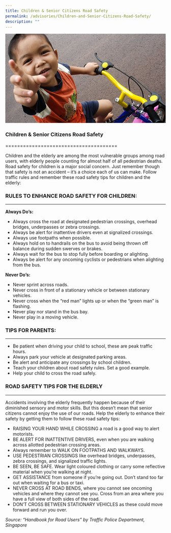 ```yaml
---
title: Children & Senior Citizens Road Safety
permalink: /advisories/Children-and-Senior-Citizens-Road-Safety/
description: ""
---
```

![](/images/children.jpg)

### Children & Senior Citizens Road Safety
======================================

Children and the elderly are among the most vulnerable groups among road users, with elderly people counting for almost half of all pedestrian deaths. Road safety for children is a major social concern. Just remember though that safety is not an accident – it’s a choice each of us can make. Follow traffic rules and remember these road safety tips for children and the elderly:

### RULES TO ENHANCE ROAD SAFETY FOR CHILDREN:
------------------------------------------

**Always Do’s:**

*   Always cross the road at designated pedestrian crossings, overhead bridges, underpasses or zebra crossings.
*   Always be alert for inattentive drivers even at signalized crossings.
*   Always use footpaths when possible.
*   Always hold on to handrails on the bus to avoid being thrown off balance during sudden swerves or brakes.
*   Always wait for the bus to stop fully before boarding or alighting.
*   Always be alert for any oncoming cyclists or pedestrians when alighting from the bus.

**Never Do’s:**

*   Never sprint across roads.
*   Never cross in front of a stationary vehicle or between stationary vehicles.
*   Never cross when the “red man” lights up or when the “green man” is flashing.
*   Never play nor stand in the bus bay.
*   Never play in a moving vehicle.

### TIPS FOR PARENTS:
-----------------

*   Be patient when driving your child to school, these are peak traffic hours.
*   Always park your vehicle at designated parking areas.
*   Be alert and anticipate any crossings by school children.
*   Teach your children about road safety rules. Set a good example.
*   Help your child to cross the road safely.

### ROAD SAFETY TIPS FOR THE ELDERLY
--------------------------------

Accidents involving the elderly frequently happen because of their diminished sensory and motor skills. But this doesn’t mean that senior citizens cannot enjoy the use of our roads. Help the elderly to enhance their safety by getting them to follow these road safety tips:

*   RAISING YOUR HAND WHILE CROSSING a road is a good way to alert motorists.
*   BE ALERT FOR INATTENTIVE DRIVERS, even when you are walking across allotted pedestrian crossing areas.
*   Always remember to WALK ON FOOTPATHS AND WALKWAYS.
*   USE PEDESTRIAN CROSSINGS like overhead bridges, underpasses, zebra crossings, and signalized traffic lights.
*   BE SEEN, BE SAFE. Wear light coloured clothing or carry some reflective material when you’re walking at night.
*   GET ASSISTANCE from someone if you’re going out. Don’t stand too far out when waiting for a bus or taxi.
*   NEVER CROSS AT ROAD BENDS, where you cannot see oncoming vehicles and where they cannot see you. Cross from an area where you have a full view of both sides of the road.
*   DON’T CROSS BETWEEN STATIONARY VEHICLES as these could move forward and run you over.

_Source: “Handbook for Road Users” by Traffic Police Department, Singapore_